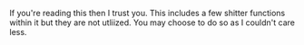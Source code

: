 If you're reading this then I trust you. 
This includes a few shitter functions within it but they are not utliized. You may choose to do so as I couldn't care less. 
